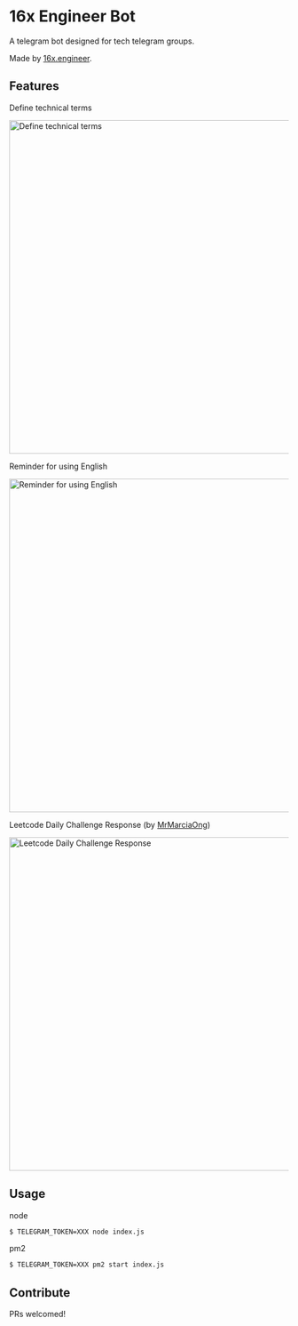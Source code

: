 # 16x Engineer Bot

A telegram bot designed for tech telegram groups.

Made by [16x.engineer](https://16x.engineer/).

## Features

Define technical terms

<p float="left">
  <img src="https://github.com/paradite/16x-bot/blob/main/screenshots/define.png?raw=true" alt="Define technical terms" width="600"/>
</p>

Reminder for using English

<p float="left">
  <img src="https://github.com/paradite/16x-bot/blob/main/screenshots/language.png?raw=true" alt="Reminder for using English" width="600"/>
</p>

Leetcode Daily Challenge Response (by [MrMarciaOng](https://github.com/MrMarciaOng))

<p float="left">
  <img src="https://github.com/paradite/16x-bot/blob/main/screenshots/leetcode.png?raw=true" alt="Leetcode Daily Challenge Response" width="600"/>
</p>

## Usage

node

```bash
$ TELEGRAM_TOKEN=XXX node index.js
```

pm2

```bash
$ TELEGRAM_TOKEN=XXX pm2 start index.js
```

## Contribute

PRs welcomed!

